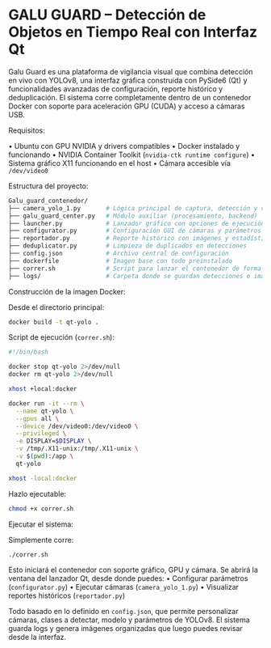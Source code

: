 # GALU GUARD – Detección de Objetos en Tiempo Real con Interfaz Qt

Galu Guard es una plataforma de vigilancia visual que combina detección en vivo con YOLOv8, una interfaz gráfica construida con PySide6 (Qt) y funcionalidades avanzadas de configuración, reporte histórico y deduplicación. El sistema corre completamente dentro de un contenedor Docker con soporte para aceleración GPU (CUDA) y acceso a cámaras USB.



Requisitos:

• Ubuntu con GPU NVIDIA y drivers compatibles
• Docker instalado y funcionando
• NVIDIA Container Toolkit (`nvidia-ctk runtime configure`)
• Sistema gráfico X11 funcionando en el host
• Cámara accesible vía `/dev/video0`


Estructura del proyecto:

```bash
Galu_guard_contenedor/
├── camera_yolo_1.py       # Lógica principal de captura, detección y visualización
├── galu_guard_center.py   # Módulo auxiliar (procesamiento, backend)
├── launcher.py            # Lanzador gráfico con opciones de ejecución
├── configurator.py        # Configuración GUI de cámaras y parámetros
├── reportador.py          # Reporte histórico con imágenes y estadísticas
├── deduplicator.py        # Limpieza de duplicados en detecciones
├── config.json            # Archivo central de configuración
├── dockerfile             # Imagen base con todo preinstalado
├── correr.sh              # Script para lanzar el contenedor de forma segura
├── logs/                  # Carpeta donde se guardan detecciones e imágenes
```



Construcción de la imagen Docker:

Desde el directorio principal:

```bash
docker build -t qt-yolo .
```


Script de ejecución (`correr.sh`):

```bash
#!/bin/bash

docker stop qt-yolo 2>/dev/null
docker rm qt-yolo 2>/dev/null

xhost +local:docker

docker run -it --rm \
  --name qt-yolo \
  --gpus all \
  --device /dev/video0:/dev/video0 \
  --privileged \
  -e DISPLAY=$DISPLAY \
  -v /tmp/.X11-unix:/tmp/.X11-unix \
  -v $(pwd):/app \
  qt-yolo

xhost -local:docker
```

Hazlo ejecutable:

```bash
chmod +x correr.sh
```



Ejecutar el sistema:

Simplemente corre:

```bash
./correr.sh
```

Esto iniciará el contenedor con soporte gráfico, GPU y cámara. Se abrirá la ventana del lanzador Qt, desde donde puedes:
• Configurar parámetros (`configurator.py`)
• Ejecutar cámaras (`camera_yolo_1.py`)
• Visualizar reportes históricos (`reportador.py`)

Todo basado en lo definido en `config.json`, que permite personalizar cámaras, clases a detectar, modelo y parámetros de YOLOv8. El sistema guarda logs y genera imágenes organizadas que luego puedes revisar desde la interfaz.

